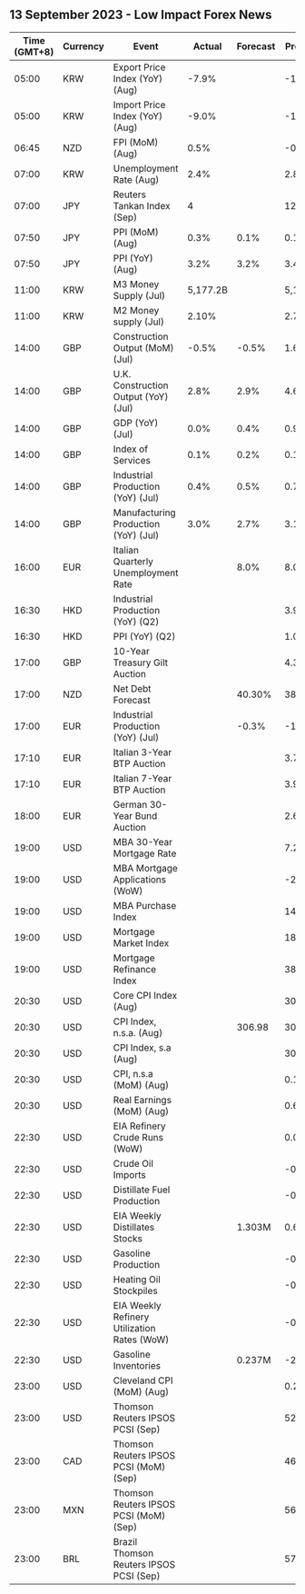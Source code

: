 ## 13 September 2023 - Low Impact Forex News

| Time (GMT+8) | Currency | Event | Actual | Forecast | Previous |
|------|----------|-------|--------|----------|----------|
| 05:00 | KRW | Export Price Index (YoY) (Aug) | -7.9% |  | -12.8% |
| 05:00 | KRW | Import Price Index (YoY) (Aug) | -9.0% |  | -13.6% |
| 06:45 | NZD | FPI (MoM) (Aug) | 0.5% |  | -0.5% |
| 07:00 | KRW | Unemployment Rate (Aug) | 2.4% |  | 2.8% |
| 07:00 | JPY | Reuters Tankan Index (Sep) | 4 |  | 12 |
| 07:50 | JPY | PPI (MoM) (Aug) | 0.3% | 0.1% | 0.1% |
| 07:50 | JPY | PPI (YoY) (Aug) | 3.2% | 3.2% | 3.4% |
| 11:00 | KRW | M3 Money Supply (Jul) | 5,177.2B |  | 5,168.9B |
| 11:00 | KRW | M2 Money supply (Jul) | 2.10% |  | 2.70% |
| 14:00 | GBP | Construction Output (MoM) (Jul) | -0.5% | -0.5% | 1.6% |
| 14:00 | GBP | U.K. Construction Output (YoY) (Jul) | 2.8% | 2.9% | 4.6% |
| 14:00 | GBP | GDP (YoY) (Jul) | 0.0% | 0.4% | 0.9% |
| 14:00 | GBP | Index of Services | 0.1% | 0.2% | 0.1% |
| 14:00 | GBP | Industrial Production (YoY) (Jul) | 0.4% | 0.5% | 0.7% |
| 14:00 | GBP | Manufacturing Production (YoY) (Jul) | 3.0% | 2.7% | 3.1% |
| 16:00 | EUR | Italian Quarterly Unemployment Rate |  | 8.0% | 8.0% |
| 16:30 | HKD | Industrial Production (YoY) (Q2) |  |  | 3.90% |
| 16:30 | HKD | PPI (YoY) (Q2) |  |  | 1.00% |
| 17:00 | GBP | 10-Year Treasury Gilt Auction |  |  | 4.350% |
| 17:00 | NZD | Net Debt Forecast |  | 40.30% | 38.50% |
| 17:00 | EUR | Industrial Production (YoY) (Jul) |  | -0.3% | -1.2% |
| 17:10 | EUR | Italian 3-Year BTP Auction |  |  | 3.71% |
| 17:10 | EUR | Italian 7-Year BTP Auction |  |  | 3.90% |
| 18:00 | EUR | German 30-Year Bund Auction |  |  | 2.680% |
| 19:00 | USD | MBA 30-Year Mortgage Rate |  |  | 7.21% |
| 19:00 | USD | MBA Mortgage Applications (WoW) |  |  | -2.9% |
| 19:00 | USD | MBA Purchase Index |  |  | 141.9 |
| 19:00 | USD | Mortgage Market Index |  |  | 183.6 |
| 19:00 | USD | Mortgage Refinance Index |  |  | 388.1 |
| 20:30 | USD | Core CPI Index (Aug) |  |  | 308.80 |
| 20:30 | USD | CPI Index, n.s.a. (Aug) |  | 306.98 | 305.69 |
| 20:30 | USD | CPI Index, s.a (Aug) |  |  | 304.35 |
| 20:30 | USD | CPI, n.s.a (MoM) (Aug) |  |  | 0.19% |
| 20:30 | USD | Real Earnings (MoM) (Aug) |  |  | 0.6% |
| 22:30 | USD | EIA Refinery Crude Runs (WoW) |  |  | 0.020M |
| 22:30 | USD | Crude Oil Imports |  |  | -0.251M |
| 22:30 | USD | Distillate Fuel Production |  |  | -0.006M |
| 22:30 | USD | EIA Weekly Distillates Stocks |  | 1.303M | 0.679M |
| 22:30 | USD | Gasoline Production |  |  | -0.217M |
| 22:30 | USD | Heating Oil Stockpiles |  |  | -0.048M |
| 22:30 | USD | EIA Weekly Refinery Utilization Rates (WoW) |  |  | -0.2% |
| 22:30 | USD | Gasoline Inventories |  | 0.237M | -2.666M |
| 23:00 | USD | Cleveland CPI (MoM) (Aug) |  |  | 0.2% |
| 23:00 | USD | Thomson Reuters IPSOS PCSI (Sep) |  |  | 52.24 |
| 23:00 | CAD | Thomson Reuters IPSOS PCSI (MoM) (Sep) |  |  | 46.90 |
| 23:00 | MXN | Thomson Reuters IPSOS PCSI (MoM) (Sep) |  |  | 56.37 |
| 23:00 | BRL | Brazil Thomson Reuters IPSOS PCSI (Sep) |  |  | 57.87 |
